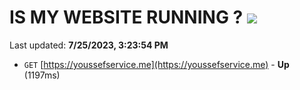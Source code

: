 # IS MY WEBSITE RUNNING ? [![](https://img.shields.io/static/v1?label=Sponsor&message=%E2%9D%A4&logo=GitHub&color=%23fe8e86)](https://github.com/sponsors/<username>)

Last updated: **7/25/2023, 3:23:54 PM**

- `GET` [https://youssefservice.me](https://youssefservice.me) - **Up** (1197ms)
